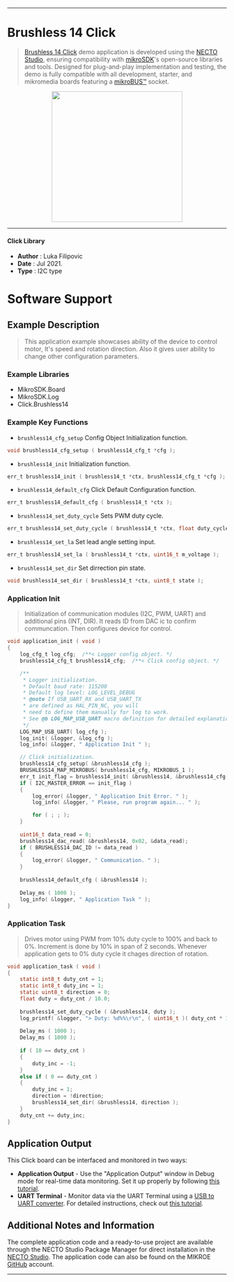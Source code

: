 
---
# Brushless 14 Click

> [Brushless 14 Click](https://www.mikroe.com/?pid_product=MIKROE-4648) demo application is developed using
the [NECTO Studio](https://www.mikroe.com/necto), ensuring compatibility with [mikroSDK](https://www.mikroe.com/mikrosdk)'s
open-source libraries and tools. Designed for plug-and-play implementation and testing, the demo is fully compatible with
all development, starter, and mikromedia boards featuring a [mikroBUS&trade;](https://www.mikroe.com/mikrobus) socket.

<p align="center">
  <img src="https://www.mikroe.com/?pid_product=MIKROE-4648&image=1" height=300px>
</p>

---

#### Click Library

- **Author**        : Luka Filipovic
- **Date**          : Jul 2021.
- **Type**          : I2C type

# Software Support

## Example Description

> This application example showcases ability of the device to control motor,
It's speed and rotation direction. Also it gives user ability to change other
configuration parameters.

### Example Libraries

- MikroSDK.Board
- MikroSDK.Log
- Click.Brushless14

### Example Key Functions

- `brushless14_cfg_setup` Config Object Initialization function.
```c
void brushless14_cfg_setup ( brushless14_cfg_t *cfg );
```

- `brushless14_init` Initialization function.
```c
err_t brushless14_init ( brushless14_t *ctx, brushless14_cfg_t *cfg );
```

- `brushless14_default_cfg` Click Default Configuration function.
```c
err_t brushless14_default_cfg ( brushless14_t *ctx );
```

- `brushless14_set_duty_cycle` Sets PWM duty cycle.
```c
err_t brushless14_set_duty_cycle ( brushless14_t *ctx, float duty_cycle );
```

- `brushless14_set_la` Set lead angle setting input.
```c
err_t brushless14_set_la ( brushless14_t *ctx, uint16_t m_voltage );
```

- `brushless14_set_dir` Set dirrection pin state.
```c
void brushless14_set_dir ( brushless14_t *ctx, uint8_t state );
```

### Application Init

> Initialization of communication modules (I2C, PWM, UART) and additional 
pins (INT, DIR). It reads ID from DAC ic to confirm communcation. Then
configures device for control.

```c
void application_init ( void ) 
{
    log_cfg_t log_cfg;  /**< Logger config object. */
    brushless14_cfg_t brushless14_cfg;  /**< Click config object. */

    /** 
     * Logger initialization.
     * Default baud rate: 115200
     * Default log level: LOG_LEVEL_DEBUG
     * @note If USB_UART_RX and USB_UART_TX 
     * are defined as HAL_PIN_NC, you will 
     * need to define them manually for log to work. 
     * See @b LOG_MAP_USB_UART macro definition for detailed explanation.
     */
    LOG_MAP_USB_UART( log_cfg );
    log_init( &logger, &log_cfg );
    log_info( &logger, " Application Init " );

    // Click initialization.
    brushless14_cfg_setup( &brushless14_cfg );
    BRUSHLESS14_MAP_MIKROBUS( brushless14_cfg, MIKROBUS_1 );
    err_t init_flag = brushless14_init( &brushless14, &brushless14_cfg );
    if ( I2C_MASTER_ERROR == init_flag ) 
    {
        log_error( &logger, " Application Init Error. " );
        log_info( &logger, " Please, run program again... " );

        for ( ; ; );
    }
    
    uint16_t data_read = 0;
    brushless14_dac_read( &brushless14, 0x02, &data_read);
    if ( BRUSHLESS14_DAC_ID != data_read )
    {
        log_error( &logger, " Communication. " );
    }
    
    brushless14_default_cfg ( &brushless14 );
    
    Delay_ms ( 1000 );
    log_info( &logger, " Application Task " );
}
```

### Application Task

> Drives motor using PWM from 10% duty cycle to 100% and back to 0%. 
Increment is done by 10% in span of 2 seconds. Whenever application gets
to 0% duty cycle it chages direction of rotation.

```c
void application_task ( void ) 
{
    static int8_t duty_cnt = 1;
    static int8_t duty_inc = 1;
    static uint8_t direction = 0;
    float duty = duty_cnt / 10.0;
    
    brushless14_set_duty_cycle ( &brushless14, duty );
    log_printf( &logger, "> Duty: %d%%\r\n", ( uint16_t )( duty_cnt * 10 ) );
    
    Delay_ms ( 1000 );
    Delay_ms ( 1000 );
    
    if ( 10 == duty_cnt ) 
    {
        duty_inc = -1;
    }
    else if ( 0 == duty_cnt ) 
    {
        duty_inc = 1;
        direction = !direction;
        brushless14_set_dir( &brushless14, direction );
    }
    duty_cnt += duty_inc;
}
```

## Application Output

This Click board can be interfaced and monitored in two ways:
- **Application Output** - Use the "Application Output" window in Debug mode for real-time data monitoring.
Set it up properly by following [this tutorial](https://www.youtube.com/watch?v=ta5yyk1Woy4).
- **UART Terminal** - Monitor data via the UART Terminal using
a [USB to UART converter](https://www.mikroe.com/click/interface/usb?interface*=uart,uart). For detailed instructions,
check out [this tutorial](https://help.mikroe.com/necto/v2/Getting%20Started/Tools/UARTTerminalTool).

## Additional Notes and Information

The complete application code and a ready-to-use project are available through the NECTO Studio Package Manager for 
direct installation in the [NECTO Studio](https://www.mikroe.com/necto). The application code can also be found on
the MIKROE [GitHub](https://github.com/MikroElektronika/mikrosdk_click_v2) account.

---
